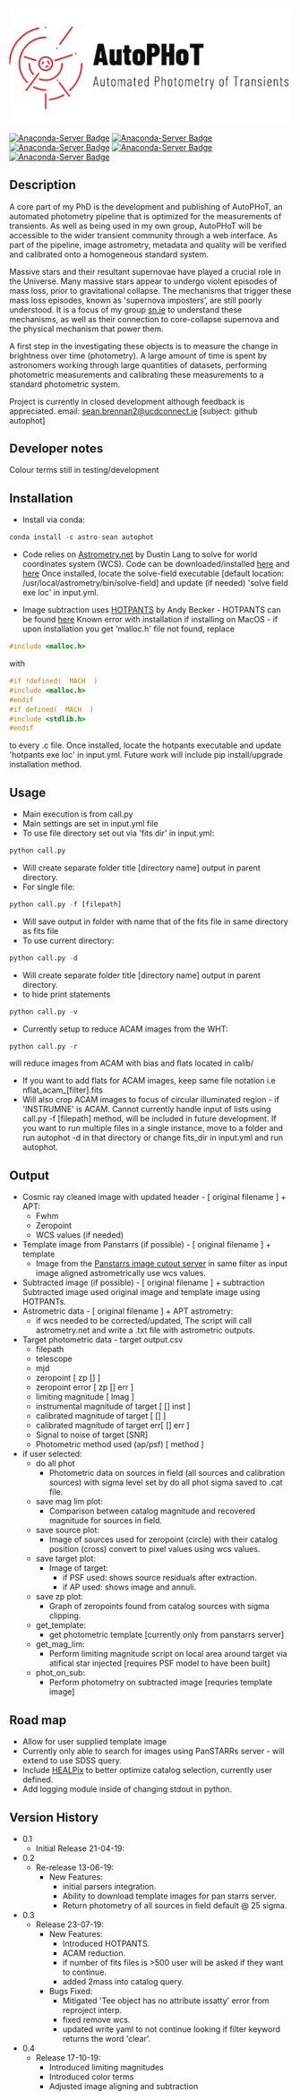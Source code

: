 <p align="center">
  <img src=https://github.com/Astro-Sean/autophot/blob/master/logo.jpg>
</p>

[![Anaconda-Server Badge](https://anaconda.org/astro-sean/autophot/badges/version.svg)](https://anaconda.org/astro-sean/autophot) [![Anaconda-Server Badge](https://anaconda.org/astro-sean/autophot/badges/latest_release_date.svg)](https://anaconda.org/astro-sean/autophot) [![Anaconda-Server Badge](https://anaconda.org/astro-sean/autophot/badges/license.svg)](https://anaconda.org/astro-sean/autophot) [![Anaconda-Server Badge](https://anaconda.org/astro-sean/autophot/badges/downloads.svg)](https://anaconda.org/astro-sean/autophot )[![Anaconda-Server Badge](https://anaconda.org/astro-sean/autophot/badges/installer/conda.svg)](https://conda.anaconda.org/astro-sean)


## Description

A core part of my PhD is the development and publishing of AutoPHoT, an
automated photometry pipeline that is optimized for the measurements of
transients. As well as being used in my own group, AutoPHoT will be
accessible to the wider transient community through a web interface. As
part of the pipeline, image astrometry, metadata and quality will be verified
and calibrated onto a homogeneous standard system.

Massive stars and their resultant supernovae have played a crucial role in the
Universe. Many massive stars appear to undergo violent episodes of mass
loss, prior to gravitational collapse. The mechanisms that trigger these
mass loss episodes, known as 'supernova imposters’, are still poorly
understood. It is a focus of my group [sn.ie](http://sn.ie/) to understand these
mechanisms, as well as their connection to core-collapse supernova and
the physical mechanism that power them.

A first step in the investigating these objects is to measure the change
in brightness over time (photometry). A large amount of time is spent
by astronomers working through large quantities of datasets, performing
photometric measurements and calibrating these measurements to a
standard photometric system.

Project is currently in closed development although feedback is appreciated.
email: sean.brennan2@ucdconnect.ie [subject: github autophot]

## Developer notes

 Colour terms still in testing/development

## Installation

* Install via conda:

```python
conda install -c astro-sean autophot
```

* Code relies on [Astrometry.net](https://arxiv.org/abs/0910.2233) by Dustin Lang to solve for world coordinates system (WCS). Code can be downloaded/installed [here](http://astrometry.net/doc/readme.html) and [here](http://astrometry.net/doc/build.html#build.)
Once installed, locate the solve-field executable [default location: /usr/local/astrometry/bin/solve-field] and update (if needed) 'solve field exe loc' in input.yml.

* Image subtraction uses [HOTPANTS](http://www.ascl.net/1504.004) by Andy Becker - HOTPANTS can be found [here](https://github.com/acbecker/)
Known error with installation if installing on MacOS - if upon installation you get 'malloc.h' file not found, replace

```c
#include <malloc.h>
```
with
 ```c
 #if !defined(  MACH  )
 #include <malloc.h>
 #endif
 #if defined(  MACH  )
 #include <stdlib.h>
 #endif
```
to every .c file.
Once installed, locate the hotpants executable and update 'hotpants exe loc' in input.yml.
Future work will include pip install/upgrade installation method.
## Usage
* Main execution is from call.py
* Main settings are set in input.yml file
* To use file directory set out via 'fits dir' in input.yml:
```python
python call.py
```
* Will create separate folder title [directory name] output in parent directory.
* For single file:
```python
python call.py -f [filepath]
```
* Will save output in folder with name that of the fits file in same directory as fits file
* To use current directory:
```python
python call.py -d
```
* Will create separate folder title [directory name] output in parent directory.
*  to hide print statements
```python
python call.py -v
```
* Currently setup to reduce ACAM images from the WHT:
```python
python call.py -r
```
will reduce images from ACAM with bias and flats located in calib/
* If you want to add flats for ACAM images, keep same file notation i.e nflat_acam_[filter].fits
* Will also crop ACAM images to focus of circular illuminated region - if 'INSTRUMNE' is ACAM.
 Cannot currently handle input of lists using call.py -f [filepath] method, will be included in future development. If you want to run multiple files in a single instance, move to a folder and run autophot -d in that directory or change fits_dir in input.yml and run autophot.
## Output
* Cosmic ray cleaned image with updated header - [ original filename ] + APT:
	* Fwhm
	* Zeropoint
	* WCS values (if needed)
* Template image from Panstarrs (if possible) - [ original filename ] + template
	* Image from the [Panstarrs image cutout server](https://ps1images.stsci.edu/cgi-bin/ps1cutouts) in same filter as input image aligned astrometrically use wcs values.
* Subtracted image (if possible) - [ original filename ] +  subtraction
	Subtracted image used original image and template image using HOTPANTs.
* Astrometric data - [ original filename ] +  APT astrometry:
	* if wcs needed to be corrected/updated, The script will call astrometry.net and write a .txt file with astrometric outputs.
* Target photometric data - target output.csv
	* filepath
	* telescope
	* mjd
	* zeropoint [ zp [] ]
	* zeropoint error [ zp [] err ]
	* limiting magnitude [ lmag ]
	* instrumental magnitude of target [ [] inst ]
	* calibrated magnitude of target [ [] ]
	* calibrated magnitude of target err[ [] err ]
	* Signal to noise of target [SNR]
	* Photometric method used (ap/psf) [ method ]
* if user selected:
	* do all phot
		* Photometric data on sources in field (all sources and calibration sources) with sigma level set by do all phot sigma saved to .cat file.
	* save mag lim plot:
		* Comparison between catalog magnitude and recovered magnitude for sources in field.
	* save source plot:
		* Image of sources used for zeropoint (circle) with their catalog position (cross) convert to pixel values using wcs values.
	* save target plot:
		* Image of target:
			* if PSF used: shows source residuals after extraction.
			* if AP used: shows image and annuli.
	* save zp plot:
		* Graph of zeropoints found from catalog sources with sigma clipping.
  * get_template:
    * get photometric template [currently only from panstarrs server]
  * get_mag_lim:
    * Perform limiting magnitude script on local area around target via atifical star injected [requires PSF model to have been built]
  * phot_on_sub:
    * Perform photometry on subtracted image [requries template image]
## Road map
* Allow for user supplied template image
* Currently only able to search for images using PanSTARRs server - will extend to use SDSS query.
* Include [HEALPix](https://healpix.sourceforge.io/) to better optimize catalog selection, currently user defined.
* Add logging module inside of changing stdout in python.

## Version History
* 0.1
    * Initial Release 21-04-19:
* 0.2
	* Re-release 13-06-19:
		* New Features:
			* initial parsers integration.
			* Ability to download template images for pan starrs server.
			* Return photometry of all sources in field default @ 25 sigma.
* 0.3
	* Release 23-07-19:
		* New Features:
			* Introduced HOTPANTS.
			* ACAM reduction.
			* if number of fits files is >500 user will be asked if they want to continue.
			* added 2mass into catalog query.
		* Bugs Fixed:
			* Mitigated 'Tee object has no attribute issatty' error from reproject interp.
			* fixed remove wcs.
			* updated write yaml to not continue looking if filter keyword returns the word 'clear'.
* 0.4
  * Release 17-10-19:
    * Introduced limiting magnitudes
    * Introduced color terms
    * Adjusted image aligning and subtraction
